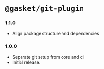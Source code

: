 # `@gasket/git-plugin`

### 1.1.0

- Align package structure and dependencies

### 1.0.0

- Separate git setup from core and cli
- Initial release.
